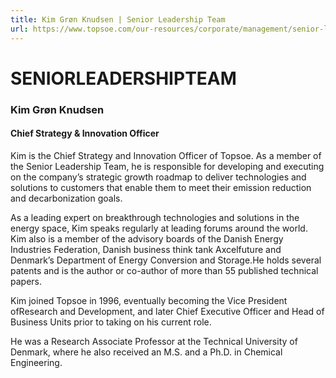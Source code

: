 ```yaml
---
title: ​​Kim Grøn Knudsen | Senior Leadership Team
url: https://www.topsoe.com/our-resources/corporate/management/senior-leadership-team/kim-gron-knudsen#main-content
---
```


# SENIORLEADERSHIPTEAM

### ​​Kim Grøn Knudsen

#### Chief Strategy & Innovation Officer

Kim is the Chief Strategy and Innovation Officer of Topsoe. As a member of the Senior Leadership Team, he is responsible for developing and executing on the company’s strategic growth roadmap to deliver technologies and solutions to customers that enable them to meet their emission reduction and decarbonization goals.

As a leading expert on breakthrough technologies and solutions in the energy space, Kim speaks regularly at leading forums around the world. Kim also is a member of the advisory boards of the Danish Energy Industries Federation, Danish business think tank Axcelfuture and Denmark’s Department of Energy Conversion and Storage.He holds several patents and is the author or co-author of more than 55 published technical papers.

Kim joined Topsoe in 1996, eventually becoming the Vice President ofResearch and Development, and later Chief Executive Officer and Head of Business Units prior to taking on his current role.

He was a Research Associate Professor at the Technical University of Denmark, where he also received an M.S. and a Ph.D. in Chemical Engineering.